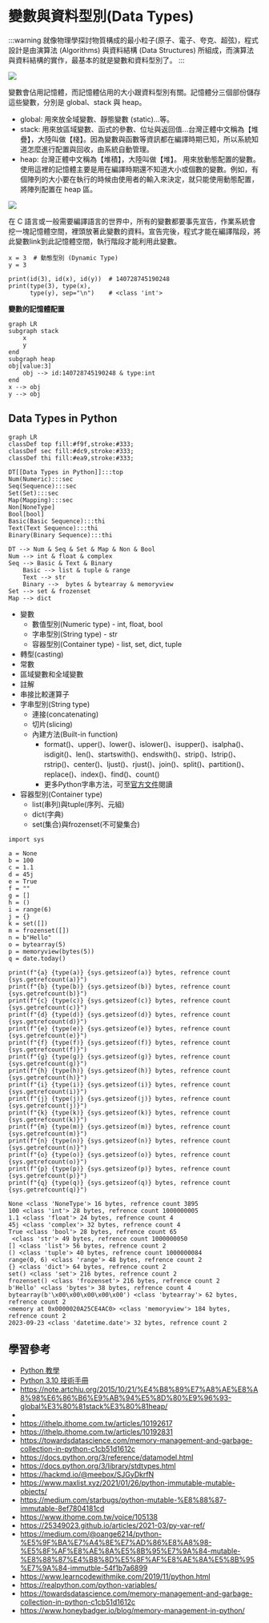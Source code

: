 <style>
.highlight {color:red}
.elegant {color:blue}
</style>

# 變數與資料型別(Data Types)

:::warning
就像物理學探討物質構成的最小粒子(原子、電子、夸克、超弦)，程式設計是由演算法 (Algorithms) 與資料結構 (Data Structures) 所組成，而演算法與資料結構的實作，最基本的就是變數和資料型別了。
:::

![](https://hackmd.io/_uploads/rk31rl0ya.png)

變數會佔用記憶體，而記憶體佔用的大小跟資料型別有關。記憶體分三個部份儲存這些變數，分別是 global、stack 與 heap。

- global:
用來放全域變數、靜態變數 (static)...等。
- stack:
用來放區域變數、函式的參數、位址與返回值...台灣正體中文稱為【堆疊】，大陸叫做【棧】。因為變數與函數等資訊都在編譯時期已知，所以系統知道怎麼進行配置與回收，由系統自動管理。
- heap:
台灣正體中文稱為【堆積】，大陸叫做【堆】。
用來放動態配置的變數。使用這裡的記憶體主要是用在編譯時期還不知道大小或個數的變數。例如，有個陣列的大小要在執行的時候由使用者的輸入來決定，就只能使用動態配置，將陣列配置在 heap 區。

![](https://hackmd.io/_uploads/SyQ9E42yp.jpg)

在 C 語言或一般需要編譯語言的世界中，所有的變數都要事先宣告，作業系統會挖一塊記憶體空間，裡頭放著此變數的資料。宣告完後，程式才能在編譯階段，將此變數link到此記憶體空間，執行階段才能利用此變數。
```python=
x = 3  # 動態型別 (Dynamic Type)
y = 3

print(id(3), id(x), id(y))  # 140728745190248
print(type(3), type(x),
      type(y), sep="\n")    # <class 'int'>

```
**變數的記憶體配置**
``` mermaid
graph LR
subgraph stack
    x
    y
end
subgraph heap
obj[value:3]
    obj --> id:140728745190248 & type:int
end
x --> obj
y --> obj
``` 
## Data Types in Python
``` mermaid
graph LR
classDef top fill:#f9f,stroke:#333;
classDef sec fill:#dc9,stroke:#333;
classDef thi fill:#ea9,stroke:#333;

DT[[Data Types in Python]]:::top
Num(Numeric):::sec
Seq(Sequence):::sec
Set(Set):::sec
Map(Mapping):::sec
Non[NoneType]
Bool[bool]
Basic(Basic Sequence):::thi
Text(Text Sequence):::thi
Binary(Binary Sequence):::thi

DT --> Num & Seq & Set & Map & Non & Bool
Num --> int & float & complex
Seq --> Basic & Text & Binary
    Basic --> list & tuple & range
    Text --> str
    Binary -->  bytes & bytearray & memoryview
Set --> set & frozenset
Map --> dict
``` 

- 變數
    - 數值型別(Numeric type) - int, float, bool
    - 字串型別(String type) - str
    - 容器型別(Container type) - list, set, dict, tuple
- 轉型(casting)
- 常數
- 區域變數和全域變數
- 註解
- 串接比較運算子
- 字串型別(String type)
    - 連接(concatenating)
    - 切片(slicing)
    - 內建方法(Built-in function)
        - format()、upper()、lower()、islower()、isupper()、isalpha()、isdigit()、len()、startswith()、endswith()、strip()、lstrip()、rstrip()、center()、ljust()、rjust()、join()、split()、partition()、replace()、index()、find()、count()
        - 更多Python字串方法，可至[官方文件](https://docs.python.org/3/library/stdtypes.html#string-methods)閱讀
- 容器型別(Container type)
    - list(串列)與tuple(序列、元組)
    - dict(字典)
    - set(集合)與frozenset(不可變集合)

```python=
import sys

a = None
b = 100
c = 1.1
d = 45j
e = True
f = ""
g = []
h = ()
i = range(6)
j = {}
k = set([])
m = frozenset([])
n = b"Hello"
o = bytearray(5)
p = memoryview(bytes(5))
q = date.today()

print(f"{a} {type(a)} {sys.getsizeof(a)} bytes, refrence count {sys.getrefcount(a)}")
print(f"{b} {type(b)} {sys.getsizeof(b)} bytes, refrence count {sys.getrefcount(b)}")
print(f"{c} {type(c)} {sys.getsizeof(c)} bytes, refrence count {sys.getrefcount(c)}")
print(f"{d} {type(d)} {sys.getsizeof(d)} bytes, refrence count {sys.getrefcount(d)}")
print(f"{e} {type(e)} {sys.getsizeof(e)} bytes, refrence count {sys.getrefcount(e)}")
print(f"{f} {type(f)} {sys.getsizeof(f)} bytes, refrence count {sys.getrefcount(f)}")
print(f"{g} {type(g)} {sys.getsizeof(g)} bytes, refrence count {sys.getrefcount(g)}")
print(f"{h} {type(h)} {sys.getsizeof(h)} bytes, refrence count {sys.getrefcount(h)}")
print(f"{i} {type(i)} {sys.getsizeof(i)} bytes, refrence count {sys.getrefcount(i)}")
print(f"{j} {type(j)} {sys.getsizeof(j)} bytes, refrence count {sys.getrefcount(j)}")
print(f"{k} {type(k)} {sys.getsizeof(k)} bytes, refrence count {sys.getrefcount(k)}")
print(f"{m} {type(m)} {sys.getsizeof(m)} bytes, refrence count {sys.getrefcount(m)}")
print(f"{n} {type(n)} {sys.getsizeof(n)} bytes, refrence count {sys.getrefcount(n)}")
print(f"{o} {type(o)} {sys.getsizeof(o)} bytes, refrence count {sys.getrefcount(o)}")
print(f"{p} {type(p)} {sys.getsizeof(p)} bytes, refrence count {sys.getrefcount(p)}")
print(f"{q} {type(q)} {sys.getsizeof(q)} bytes, refrence count {sys.getrefcount(q)}")

```
```
None <class 'NoneType'> 16 bytes, refrence count 3895 
100 <class 'int'> 28 bytes, refrence count 1000000005 
1.1 <class 'float'> 24 bytes, refrence count 4        
45j <class 'complex'> 32 bytes, refrence count 4      
True <class 'bool'> 28 bytes, refrence count 65       
 <class 'str'> 49 bytes, refrence count 1000000050    
[] <class 'list'> 56 bytes, refrence count 2
() <class 'tuple'> 40 bytes, refrence count 1000000084
range(0, 6) <class 'range'> 48 bytes, refrence count 2
{} <class 'dict'> 64 bytes, refrence count 2
set() <class 'set'> 216 bytes, refrence count 2       
frozenset() <class 'frozenset'> 216 bytes, refrence count 2
b'Hello' <class 'bytes'> 38 bytes, refrence count 4
bytearray(b'\x00\x00\x00\x00\x00') <class 'bytearray'> 62 bytes, refrence count 2
<memory at 0x0000020A25CE4AC0> <class 'memoryview'> 184 bytes, refrence count 2
2023-09-23 <class 'datetime.date'> 32 bytes, refrence count 2
```

## 學習參考
- [Python 教學](https://docs.python.org/zh-tw/3/tutorial/index.html)
- [Python 3.10 技術手冊](https://openhome.cc/zh-tw/python/)
- https://note.artchiu.org/2015/10/21/%E4%B8%89%E7%A8%AE%E8%A8%98%E6%86%B6%E9%AB%94%E5%8D%80%E9%96%93-global%E3%80%81stack%E3%80%81heap/
- 
- https://ithelp.ithome.com.tw/articles/10192617
- https://ithelp.ithome.com.tw/articles/10192831
- https://towardsdatascience.com/memory-management-and-garbage-collection-in-python-c1cb51d1612c
- https://docs.python.org/3/reference/datamodel.html
- https://docs.python.org/3/library/stdtypes.html
- https://hackmd.io/@meebox/SJGyDkrfN
- https://www.maxlist.xyz/2021/01/26/python-immutable-mutable-objects/
- https://medium.com/starbugs/python-mutable-%E8%88%87-immutable-8ef7804181cd
- https://www.ithome.com.tw/voice/105138
- https://25349023.github.io/articles/2021-03/py-var-ref/
- https://medium.com/@oange6214/python-%E5%9F%BA%E7%A4%8E%E7%AD%86%E8%A8%98-%E5%8F%AF%E8%AE%8A%E5%8B%95%E7%9A%84-mutable-%E8%88%87%E4%B8%8D%E5%8F%AF%E8%AE%8A%E5%8B%95%E7%9A%84-immutble-54f1b7a6899
- https://www.learncodewithmike.com/2019/11/python.html
- https://realpython.com/python-variables/
- https://towardsdatascience.com/memory-management-and-garbage-collection-in-python-c1cb51d1612c
- https://www.honeybadger.io/blog/memory-management-in-python/